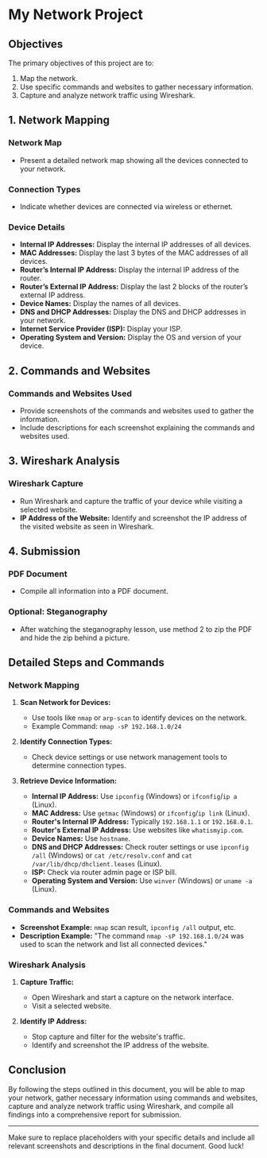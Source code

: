# My Network Project

## Objectives
The primary objectives of this project are to:
1. Map the network.
2. Use specific commands and websites to gather necessary information.
3. Capture and analyze network traffic using Wireshark.

## 1. Network Mapping

### Network Map
- Present a detailed network map showing all the devices connected to your network.

### Connection Types
- Indicate whether devices are connected via wireless or ethernet.

### Device Details
- **Internal IP Addresses:** Display the internal IP addresses of all devices.
- **MAC Addresses:** Display the last 3 bytes of the MAC addresses of all devices.
- **Router’s Internal IP Address:** Display the internal IP address of the router.
- **Router’s External IP Address:** Display the last 2 blocks of the router’s external IP address.
- **Device Names:** Display the names of all devices.
- **DNS and DHCP Addresses:** Display the DNS and DHCP addresses in your network.
- **Internet Service Provider (ISP):** Display your ISP.
- **Operating System and Version:** Display the OS and version of your device.

## 2. Commands and Websites

### Commands and Websites Used
- Provide screenshots of the commands and websites used to gather the information.
- Include descriptions for each screenshot explaining the commands and websites used.

## 3. Wireshark Analysis

### Wireshark Capture
- Run Wireshark and capture the traffic of your device while visiting a selected website.
- **IP Address of the Website:** Identify and screenshot the IP address of the visited website as seen in Wireshark.

## 4. Submission

### PDF Document
- Compile all information into a PDF document.

### Optional: Steganography
- After watching the steganography lesson, use method 2 to zip the PDF and hide the zip behind a picture.

## Detailed Steps and Commands

### Network Mapping
1. **Scan Network for Devices:**
    - Use tools like `nmap` or `arp-scan` to identify devices on the network.
    - Example Command: `nmap -sP 192.168.1.0/24`
  
2. **Identify Connection Types:**
    - Check device settings or use network management tools to determine connection types.
  
3. **Retrieve Device Information:**
    - **Internal IP Address:** Use `ipconfig` (Windows) or `ifconfig`/`ip a` (Linux).
    - **MAC Address:** Use `getmac` (Windows) or `ifconfig`/`ip link` (Linux).
    - **Router's Internal IP Address:** Typically `192.168.1.1` or `192.168.0.1`.
    - **Router's External IP Address:** Use websites like `whatismyip.com`.
    - **Device Names:** Use `hostname`.
    - **DNS and DHCP Addresses:** Check router settings or use `ipconfig /all` (Windows) or `cat /etc/resolv.conf` and `cat /var/lib/dhcp/dhclient.leases` (Linux).
    - **ISP:** Check via router admin page or ISP bill.
    - **Operating System and Version:** Use `winver` (Windows) or `uname -a` (Linux).

### Commands and Websites
- **Screenshot Example:** `nmap` scan result, `ipconfig /all` output, etc.
- **Description Example:** "The command `nmap -sP 192.168.1.0/24` was used to scan the network and list all connected devices."

### Wireshark Analysis
1. **Capture Traffic:**
    - Open Wireshark and start a capture on the network interface.
    - Visit a selected website.
  
2. **Identify IP Address:**
    - Stop capture and filter for the website's traffic.
    - Identify and screenshot the IP address of the website.

## Conclusion
By following the steps outlined in this document, you will be able to map your network, gather necessary information using commands and websites, capture and analyze network traffic using Wireshark, and compile all findings into a comprehensive report for submission.

---

Make sure to replace placeholders with your specific details and include all relevant screenshots and descriptions in the final document. Good luck!
